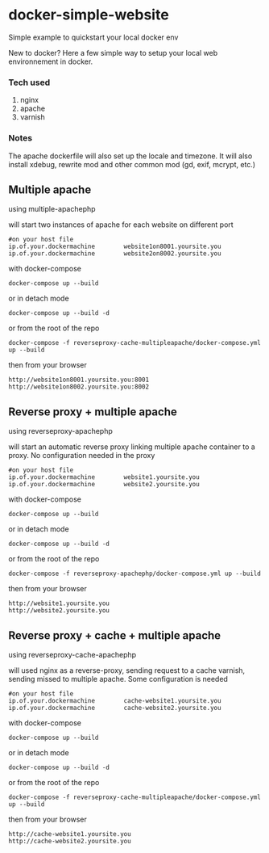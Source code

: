 # docker-simple-website
Simple example to quickstart your local docker env

New to docker? Here a few simple way to setup your local web environnement in docker.

### Tech used
1. nginx
2. apache
3. varnish 

### Notes

The apache dockerfile will also set up the locale and timezone. It will also install xdebug, rewrite mod and other common mod (gd, exif, mcrypt, etc.)

## Multiple apache

using multiple-apachephp

will start two instances of apache for each website on different port

```
#on your host file
ip.of.your.dockermachine		website1on8001.yoursite.you
ip.of.your.dockermachine		website2on8002.yoursite.you
```
with docker-compose
```
docker-compose up --build
```
or in detach mode
```
docker-compose up --build -d
```
or from the root of the repo
```
docker-compose -f reverseproxy-cache-multipleapache/docker-compose.yml up --build
```
then from your browser
```
http://website1on8001.yoursite.you:8001
http://website1on8002.yoursite.you:8002
```

## Reverse proxy + multiple apache

using reverseproxy-apachephp

will start an automatic reverse proxy linking multiple apache container to a proxy. No configuration needed in the proxy

```
#on your host file
ip.of.your.dockermachine		website1.yoursite.you
ip.of.your.dockermachine		website2.yoursite.you
```
with docker-compose
```
docker-compose up --build
```
or in detach mode
```
docker-compose up --build -d
```
or from the root of the repo
```
docker-compose -f reverseproxy-apachephp/docker-compose.yml up --build
```
then from your browser
```
http://website1.yoursite.you
http://website2.yoursite.you
```

## Reverse proxy + cache + multiple apache

using reverseproxy-cache-apachephp

will used nginx as a reverse-proxy, sending request to a cache varnish, sending missed to multiple apache.
Some configuration is needed

```
#on your host file
ip.of.your.dockermachine		cache-website1.yoursite.you
ip.of.your.dockermachine		cache-website2.yoursite.you
```
with docker-compose
```
docker-compose up --build
```
or in detach mode
```
docker-compose up --build -d
```
or from the root of the repo
```
docker-compose -f reverseproxy-cache-multipleapache/docker-compose.yml up --build
```
then from your browser
```
http://cache-website1.yoursite.you
http://cache-website2.yoursite.you
```
